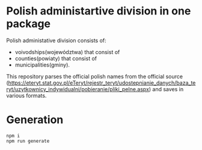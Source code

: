# Polish administartive division in one package

Polish administative division consists of:
* voivodships(województwa) that consist of 
* counties(powiaty) that consist of 
* municipalities(gminy).

This repository parses the official polish names from the official source (https://eteryt.stat.gov.pl/eTeryt/rejestr_teryt/udostepnianie_danych/baza_teryt/uzytkownicy_indywidualni/pobieranie/pliki_pelne.aspx) and saves in various formats.

# Generation
```
npm i
npm run generate
```